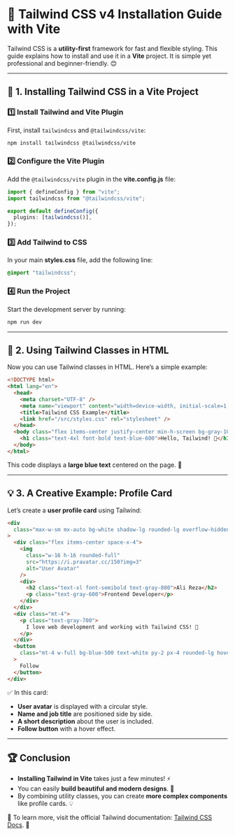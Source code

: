 # 🚀 Tailwind CSS v4 Installation Guide with Vite

Tailwind CSS is a **utility-first** framework for fast and flexible styling. This guide explains how to install and use it in a **Vite** project. It is simple yet professional and beginner-friendly. 😊

---

## 📌 1. Installing Tailwind CSS in a Vite Project

### 1️⃣ Install Tailwind and Vite Plugin

First, install `tailwindcss` and `@tailwindcss/vite`:

```sh
npm install tailwindcss @tailwindcss/vite
```

### 2️⃣ Configure the Vite Plugin

Add the `@tailwindcss/vite` plugin in the **vite.config.js** file:

```ts
import { defineConfig } from "vite";
import tailwindcss from "@tailwindcss/vite";

export default defineConfig({
  plugins: [tailwindcss()],
});
```

### 3️⃣ Add Tailwind to CSS

In your main **styles.css** file, add the following line:

```css
@import "tailwindcss";
```

### 4️⃣ Run the Project

Start the development server by running:

```sh
npm run dev
```

---

## 🎨 2. Using Tailwind Classes in HTML

Now you can use Tailwind classes in HTML. Here’s a simple example:

```html
<!DOCTYPE html>
<html lang="en">
  <head>
    <meta charset="UTF-8" />
    <meta name="viewport" content="width=device-width, initial-scale=1.0" />
    <title>Tailwind CSS Example</title>
    <link href="/src/styles.css" rel="stylesheet" />
  </head>
  <body class="flex items-center justify-center min-h-screen bg-gray-100">
    <h1 class="text-4xl font-bold text-blue-600">Hello, Tailwind! 🚀</h1>
  </body>
</html>
```

This code displays a **large blue text** centered on the page. 🎨

---

## 💡 3. A Creative Example: Profile Card

Let’s create a **user profile card** using Tailwind:

```html
<div
  class="max-w-sm mx-auto bg-white shadow-lg rounded-lg overflow-hidden mt-10 p-6"
>
  <div class="flex items-center space-x-4">
    <img
      class="w-16 h-16 rounded-full"
      src="https://i.pravatar.cc/150?img=3"
      alt="User Avatar"
    />
    <div>
      <h2 class="text-xl font-semibold text-gray-800">Ali Reza</h2>
      <p class="text-gray-600">Frontend Developer</p>
    </div>
  </div>
  <div class="mt-4">
    <p class="text-gray-700">
      I love web development and working with Tailwind CSS! 🚀
    </p>
  </div>
  <button
    class="mt-4 w-full bg-blue-500 text-white py-2 px-4 rounded-lg hover:bg-blue-600"
  >
    Follow
  </button>
</div>
```

✅ In this card:

- **User avatar** is displayed with a circular style.
- **Name and job title** are positioned side by side.
- **A short description** about the user is included.
- **Follow button** with a hover effect.

---

## 🏆 Conclusion

- **Installing Tailwind in Vite** takes just a few minutes! ⚡
- You can easily **build beautiful and modern designs**. 🎨
- By combining utility classes, you can create **more complex components** like profile cards. 💡

📌 To learn more, visit the official Tailwind documentation: [Tailwind CSS Docs](https://tailwindcss.com/docs). 🚀
